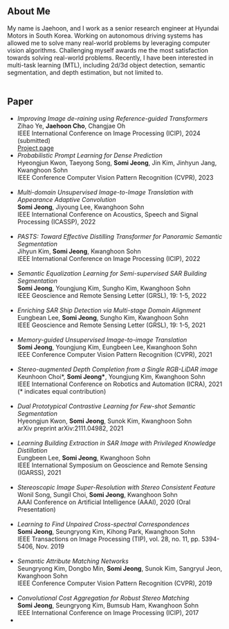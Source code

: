 ## About Me

My name is Jaehoon, and I work as a senior research engineer at Hyundai Motors in South Korea. 
Working on autonomous driving systems has allowed me to solve many real-world problems by leveraging computer vision algorithms. 
Challenging myself awards me the most satisfaction towards solving real-world problems.
Recently, I have been interested in multi-task learning (MTL), including 2d/3d object detection, semantic segmentation, and depth estimation, but not limited to.
<br>
<br>

## Paper
*   *Improving Image de-raining using Reference-guided Transformers* <br> Zihao Ye, **Jaehoon Cho**, Changjae Oh<br>IEEE International Conference on Image Processing (ICIP), 2024 (submitted) <br>[Project page](https://ziiihooo.com/blog/2024/derain/)<br>
*   *Probabilistic Prompt Learning for Dense Prediction* <br> Hyeongjun Kwon, Taeyong Song, **Somi Jeong**, Jin Kim, Jinhyun Jang, Kwanghoon Sohn<br>IEEE Conference Computer Vision Pattern Recognition (CVPR), 2023 <br><br>
*   *Multi-domain Unsupervised Image-to-Image Translation with Appearance Adaptive Convolution* <br> **Somi Jeong**, Jiyoung Lee, Kwanghoon Sohn<br>IEEE International Conference on Acoustics, Speech and Signal Processing (ICASSP), 2022 <br><br>
*   *PASTS: Toward Effective Distilling Transformer for Panoramic Semantic Segmentation* <br> Jihyun Kim, **Somi Jeong**, Kwanghoon Sohn<br>IEEE International Conference on Image Processing (ICIP), 2022 <br><br>
*   *Semantic Equalization Learning for Semi-supervised SAR Building Segmentation* <br> **Somi Jeong**, Youngjung Kim, Sungho Kim, Kwanghoon Sohn<br>IEEE Geoscience and Remote Sensing Letter (GRSL), 19: 1-5, 2022 <br><br>
*   *Enriching SAR Ship Detection via Multi-stage Domain Alignment* <br> Eungbean Lee,  **Somi Jeong**, Sungho Kim, Kwanghoon Sohn<br>IEEE Geoscience and Remote Sensing Letter (GRSL), 19: 1-5, 2021 <br><br>
*   *Memory-guided Unsupervised Image-to-image Translation* <br> **Somi Jeong**, Youngjung Kim, Eungbeen Lee, Kwanghoon Sohn<br>IEEE Conference Computer Vision Pattern Recognition (CVPR), 2021 <br><br>
*   *Stereo-augmented Depth Completion from a Single RGB-LiDAR image*<br>Keunhoon Choi\*, **Somi Jeong\***, Youngjung Kim, Kwanghoon Sohn<br>IEEE International Conference on Robotics and Automation (ICRA), 2021 (* indicates equal contribution)
<br><br>
*   *Dual Prototypical Contrastive Learning for Few-shot Semantic Segmentation* <br> Hyeongjun Kwon, **Somi Jeong**, Sunok Kim, Kwanghoon Sohn<br>arXiv preprint arXiv:2111.04982, 2021 <br><br>
*   *Learning Building Extraction in SAR Image with Privileged Knowledge Distillation*<br>Eungbeen Lee, **Somi Jeong**, Kwanghoon Sohn<br>IEEE International Symposium on Geoscience and Remote Sensing (IGARSS), 2021<br><br>
*   *Stereoscopic Image Super-Resolution with Stereo Consistent Feature*<br>Wonil Song, Sungil Choi, **Somi Jeong**, Kwanghoon Sohn<br>AAAI Conference on Artificial Intelligence (AAAI), 2020 (Oral Presentation)<br><br>
*   *Learning to Find Unpaired Cross-spectral Correspondences*<br>**Somi Jeong**, Seungryong Kim, Kihong Park, Kwanghoon Sohn<br>IEEE Transactions on Image Processing (TIP), vol. 28, no. 11, pp. 5394- 5406, Nov. 2019<br><br>
*   *Semantic Attribute Matching Networks*<br>Seungryong Kim, Dongbo Min, **Somi Jeong**, Sunok Kim, Sangryul Jeon, Kwanghoon Sohn<br>IEEE Conference Computer Vision Pattern Recognition (CVPR), 2019<br><br>
*   *Convolutional Cost Aggregation for Robust Stereo Matching*<br>**Somi Jeong**, Seungryong Kim, Bumsub Ham, Kwanghoon Sohn<br>IEEE International Conference on Image Processing (ICIP), 2017
*   

<br>
<br>
